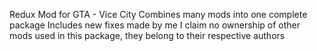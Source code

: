 Redux Mod for GTA - Vice City
Combines many mods into one complete package
Includes new fixes made by me
I claim no ownership of other mods used in this package, they belong to their respective authors
